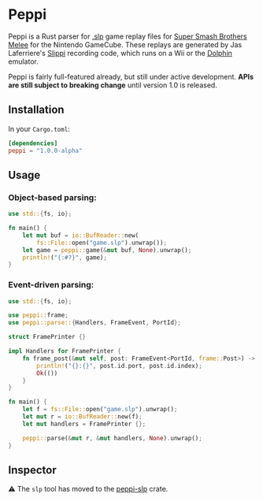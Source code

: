 # Peppi

Peppi is a Rust parser for [.slp](https://github.com/project-slippi/slippi-wiki/blob/master/SPEC.md) game replay files for [Super Smash Brothers Melee](https://en.wikipedia.org/wiki/Super_Smash_Bros._Melee) for the Nintendo GameCube. These replays are generated by Jas Laferriere's [Slippi](https://github.com/JLaferri/project-slippi) recording code, which runs on a Wii or the [Dolphin](https://dolphin-emu.org/) emulator.

Peppi is fairly full-featured already, but still under active development. **APIs are still subject to breaking change** until version 1.0 is released.

## Installation

In your `Cargo.toml`:

```toml
[dependencies]
peppi = "1.0.0-alpha"
```

## Usage

### Object-based parsing:

```rust
use std::{fs, io};

fn main() {
    let mut buf = io::BufReader::new(
        fs::File::open("game.slp").unwrap());
    let game = peppi::game(&mut buf, None).unwrap();
    println!("{:#?}", game);
}
```

### Event-driven parsing:

```rust
use std::{fs, io};

use peppi::frame;
use peppi::parse::{Handlers, FrameEvent, PortId};

struct FramePrinter {}

impl Handlers for FramePrinter {
    fn frame_post(&mut self, post: FrameEvent<PortId, frame::Post>) -> io::Result<()> {
        println!("{}:{}", post.id.port, post.id.index);
        Ok(())
    }
}

fn main() {
    let f = fs::File::open("game.slp").unwrap();
    let mut r = io::BufReader::new(f);
    let mut handlers = FramePrinter {};

    peppi::parse(&mut r, &mut handlers, None).unwrap();
}
```

## Inspector

⚠ The `slp` tool has moved to the [peppi-slp](https://github.com/hohav/peppi-slp) crate.
